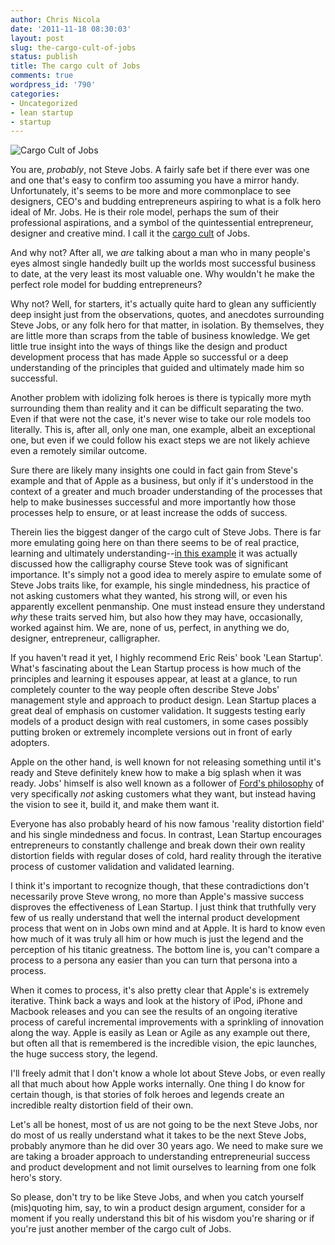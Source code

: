 ```yaml
---
author: Chris Nicola
date: '2011-11-18 08:30:03'
layout: post
slug: the-cargo-cult-of-jobs
status: publish
title: The cargo cult of Jobs
comments: true
wordpress_id: '790'
categories:
- Uncategorized
- lean startup
- startup
---
```


![Cargo Cult of Jobs][1]

You are, _probably_, not Steve Jobs. A fairly safe bet if there ever was one
and one that's easy to confirm too assuming you have a mirror handy.
Unfortunately, it's seems to be more and more commonplace to see designers,
CEO's and budding entrepreneurs aspiring to what is a folk hero ideal of Mr.
Jobs. He is their role model, perhaps the sum of their professional
aspirations, and a symbol of the quintessential entrepreneur, designer and
creative mind. I call it the [cargo cult][2] of Jobs.

<!--more-->

And why not? After all, we _are_ talking about a man who in many people's eyes
almost single handedly built up the worlds most successful business to date, at
the very least its most valuable one. Why wouldn't he make the perfect role
model for budding entrepreneurs?

Why not? Well, for starters, it's actually quite hard to glean any sufficiently
deep insight just from the observations, quotes, and anecdotes surrounding
Steve Jobs, or any folk hero for that matter, in isolation. By themselves, they
are little more than scraps from the table of business knowledge. We get little
true insight into the ways of things like the design and product development
process that has made Apple so successful or a deep understanding of the
principles that guided and ultimately made him so successful.  

Another problem with idolizing folk heroes is there is typically more myth
surrounding them than reality and it can be difficult separating the two. Even
if that were not the case, it's never wise to take our role models too
literally. This is, after all, only one man, one example, albeit an exceptional
one, but even if we could follow his exact steps we are not likely achieve even
a remotely similar outcome.  

Sure there are likely many insights one could in fact gain from Steve's example
and that of Apple as a business, but only if it's understood in the context of
a greater and much broader understanding of the processes that help to make
businesses successful and more importantly how those processes help to ensure,
or at least increase the odds of success.

Therein lies the biggest danger of the cargo cult of Steve Jobs. There is far
more emulating going here on than there seems to be of real practice, learning
and ultimately understanding--[in this example][3] it was actually discussed
how the calligraphy course Steve took was of significant importance. It's
simply not a good idea to merely aspire to emulate some of Steve Jobs traits
like, for example, his single mindedness, his practice of not asking customers
what they wanted, his strong will, or even his apparently excellent penmanship.
One must instead ensure they understand _why_ these traits served him, but also
how they may have, occasionally, worked against him. We are, none of us,
perfect, in anything we do, designer, entrepreneur, calligrapher.  


If you haven't read it yet, I highly recommend Eric Reis' book 'Lean Startup'.
What's fascinating about the Lean Startup process is how much of the principles
and learning it espouses appear, at least at a glance, to run completely
counter to the way people often describe Steve Jobs' management style and
approach to product design. Lean Startup places a great deal of emphasis on
customer validation. It suggests testing early models of a product design with
real customers, in some cases possibly putting broken or extremely incomplete
versions out in front of early adopters.

Apple on the other hand, is well known for not releasing something until it's
ready and Steve definitely knew how to make a big splash when it was ready.
Jobs' himself is also well known as a follower of [Ford's philosophy][4] of
very specifically _not_ asking customers what they want, but instead having the
vision to see it, build it, and make them want it.  

Everyone has also probably heard of his now famous 'reality distortion field'
and his single mindedness and focus. In contrast, Lean Startup encourages
entrepreneurs to constantly challenge and break down their own reality
distortion fields with regular doses of cold, hard reality through the
iterative process of customer validation and validated learning.  

I think it's important to recognize though, that these contradictions don't
necessarily prove Steve wrong, no more than Apple's massive success disproves
the effectiveness of Lean Startup. I just think that truthfully very few of us
really understand that well the internal product development process that went
on in Jobs own mind and at Apple. It is hard to know even how much of it was
truly all him or how much is just the legend and the perception of his titanic
greatness. The bottom line is, you can't compare a process to a persona any
easier than you can turn that persona into a process.

When it comes to process, it's also pretty clear that Apple's is extremely
iterative. Think back a ways and look at the history of iPod, iPhone and
Macbook releases and you can see the results of an ongoing iterative process of
careful incremental improvements with a sprinkling of innovation along the way.
Apple is easily as Lean or Agile as any example out there, but often all that
is remembered is the incredible vision, the epic launches, the huge success
story, the legend.

I'll freely admit that I don't know a whole lot about Steve Jobs, or even
really all that much about how Apple works internally. One thing I do know for
certain though, is that stories of folk heroes and legends create an incredible
realty distortion field of their own.  

Let's all be honest, most of us are not going to be the next Steve Jobs, nor do
most of us really understand what it takes to be the next Steve Jobs, probably
anymore than he did over 30 years ago. We need to make sure we are taking a
broader approach to understanding entrepreneurial success and product
development and not limit ourselves to learning from one folk hero's story.  

So please, don't try to be like Steve Jobs, and when you catch yourself
(mis)quoting him, say, to win a product design argument, consider for a moment
if you really understand this bit of his wisdom you're sharing or if you're
just another member of the cargo cult of Jobs.

   [1]: https://lh5.googleusercontent.com/-paz8tRKUb-I/TsX_PxecMOI/AAAAAAAAAZk/hrGI5Eu3CUA/s800/cult-of-jobs.jpg
   [2]: http://en.wikipedia.org/wiki/Cargo_cult
   [3]: http://news.ycombinator.com/item?id=3188379
   [4]: http://www.goodreads.com/quotes/show/15297

